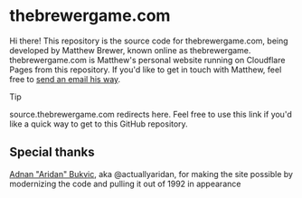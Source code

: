 # thebrewergame.com

Hi there! This repository is the source code for thebrewergame.com, being developed by Matthew Brewer, known online as thebrewergame. thebrewergame.com is Matthew's personal website running on Cloudflare Pages from this repository. If you'd like to get in touch with Matthew, feel free to [send an email his way](mailto:hello@thebrewergame.com).

> [!TIP]
> source.thebrewergame.com redirects here. Feel free to use this link if you'd like a quick way to get to this GitHub repository.

## Special thanks

[Adnan "Aridan" Bukvic](https://aridan.net/), aka @actuallyaridan, for making the site possible by modernizing the code and pulling it out of 1992 in appearance
